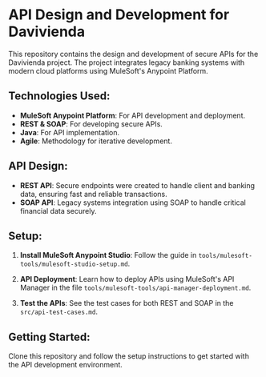 # API Design and Development for Davivienda

This repository contains the design and development of secure APIs for the Davivienda project. The project integrates legacy banking systems with modern cloud platforms using MuleSoft's Anypoint Platform.

## Technologies Used:
- **MuleSoft Anypoint Platform**: For API development and deployment.
- **REST & SOAP**: For developing secure APIs.
- **Java**: For API implementation.
- **Agile**: Methodology for iterative development.

## API Design:
- **REST API**: Secure endpoints were created to handle client and banking data, ensuring fast and reliable transactions.
- **SOAP API**: Legacy systems integration using SOAP to handle critical financial data securely.

## Setup:
1. **Install MuleSoft Anypoint Studio**:
   Follow the guide in `tools/mulesoft-tools/mulesoft-studio-setup.md`.

2. **API Deployment**:
   Learn how to deploy APIs using MuleSoft's API Manager in the file `tools/mulesoft-tools/api-manager-deployment.md`.

3. **Test the APIs**:
   See the test cases for both REST and SOAP in the `src/api-test-cases.md`.

## Getting Started:
Clone this repository and follow the setup instructions to get started with the API development environment.
